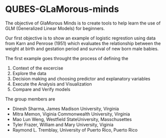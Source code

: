 # QUBES-GLaMorous-minds

The objective of GlaMorous Minds is to create tools to help learn the use of GLM (Generalized Linear Models) for beginners. 

Our first objective is to show an example of logistic regrestion using data from Karn and Penrose (1951) which evaluates the relationship between the weight at birth and gestation period and survival of new born male babies.

The first example goes throught the process of defining the
1. Context of the excercise
2. Explore the data
3. Decision making and choosing predictor and explanatory variables
4. Execute the Analysis and Visualization  
5. Compare and Verify models 

The group members are

 - Dinesh Sharma, James Madison University, Virginia
 - Mitra Memon, Viginia Commonwealth University, Virginia
 - Mao Lun Weng,  Westfield StateUniversity, Masschusettes
 - Tyler Frazer, William and Mary University, Viginia
 - Raymond L. Tremblay, University of Puerto Rico, Puerto Rico
